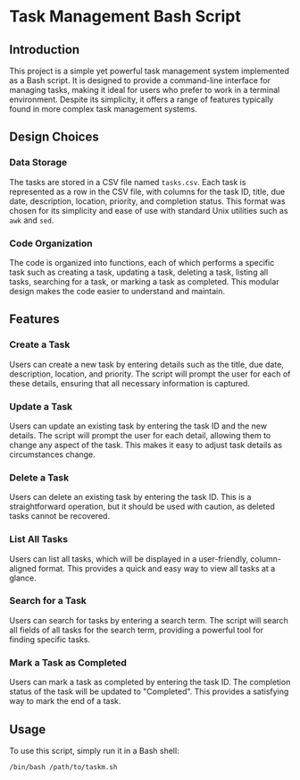 # Task Management Bash Script

## Introduction

This project is a simple yet powerful task management system implemented as a Bash script. It is designed to provide a command-line interface for managing tasks, making it ideal for users who prefer to work in a terminal environment. Despite its simplicity, it offers a range of features typically found in more complex task management systems.

## Design Choices

### Data Storage

The tasks are stored in a CSV file named `tasks.csv`. Each task is represented as a row in the CSV file, with columns for the task ID, title, due date, description, location, priority, and completion status. This format was chosen for its simplicity and ease of use with standard Unix utilities such as `awk` and `sed`.

### Code Organization

The code is organized into functions, each of which performs a specific task such as creating a task, updating a task, deleting a task, listing all tasks, searching for a task, or marking a task as completed. This modular design makes the code easier to understand and maintain.

## Features

### Create a Task

Users can create a new task by entering details such as the title, due date, description, location, and priority. The script will prompt the user for each of these details, ensuring that all necessary information is captured.

### Update a Task

Users can update an existing task by entering the task ID and the new details. The script will prompt the user for each detail, allowing them to change any aspect of the task. This makes it easy to adjust task details as circumstances change.

### Delete a Task

Users can delete an existing task by entering the task ID. This is a straightforward operation, but it should be used with caution, as deleted tasks cannot be recovered.

### List All Tasks

Users can list all tasks, which will be displayed in a user-friendly, column-aligned format. This provides a quick and easy way to view all tasks at a glance.

### Search for a Task

Users can search for tasks by entering a search term. The script will search all fields of all tasks for the search term, providing a powerful tool for finding specific tasks.

### Mark a Task as Completed

Users can mark a task as completed by entering the task ID. The completion status of the task will be updated to "Completed". This provides a satisfying way to mark the end of a task.

## Usage

To use this script, simply run it in a Bash shell:

```shellscript
/bin/bash /path/to/taskm.sh
